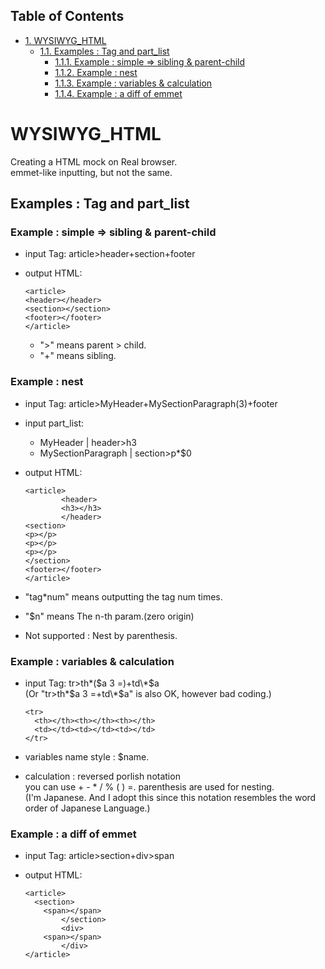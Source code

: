<nav id="table-of-contents">
<h2>Table of Contents</h2>
<div id="text-table-of-contents">
<ul>
<li><a href="#sec-1">1. WYSIWYG_HTML</a>
<ul>
<li><a href="#sec-1-1">1.1. Examples : Tag and part_list</a>
<ul>
<li><a href="#sec-1-1-1">1.1.1. Example : simple =&gt; sibling &amp; parent-child</a></li>
<li><a href="#sec-1-1-2">1.1.2. Example : nest</a></li>
<li><a href="#sec-1-1-3">1.1.3. Example : variables &amp; calculation</a></li>
<li><a href="#sec-1-1-4">1.1.4. Example : a diff of emmet</a></li>
</ul>
</li>
</ul>
</li>
</ul>
</div>
</nav>


# WYSIWYG\_HTML<a id="sec-1"></a>

Creating a HTML mock on Real browser.  
        emmet-like inputting, but not the same.

## Examples : Tag and part\_list<a id="sec-1-1"></a>

### Example : simple => sibling & parent-child<a id="sec-1-1-1"></a>

-   input Tag:
    article>header+section+footer
-   output HTML:
    
        <article>
        <header></header>
        <section></section>
        <footer></footer>
        </article>
    
    -   ">" means parent > child.
    -   "+" means sibling.

### Example : nest<a id="sec-1-1-2"></a>

-   input Tag:
    article>MyHeader+MySectionParagraph(3)+footer
-   input part\_list:
    -   MyHeader | header>h3
    -   MySectionParagraph | section>p\*$0
-   output HTML:
    
        <article>
                <header>
                <h3></h3>
                </header>
        <section>
        <p></p>
        <p></p>
        <p></p>
        </section>
        <footer></footer>
        </article>
-   "tag\*num" means outputting the tag num times.
-   "$n" means The n-th param.(zero origin)
-   Not supported : Nest by parenthesis.

### Example : variables & calculation<a id="sec-1-1-3"></a>

-   input Tag:
    tr>th\*($a 3 =)+td\*$a  
                     (Or "tr>th\*$a 3 =+td\*$a" is also OK, however bad coding.)
    
        <tr>
          <th></th><th></th><th></th>
          <td></td><td></td><td></td>
        </tr>
-   variables name style : $name.
-   calculation : reversed porlish notation  
                            you can use  + - \* / % ( ) =. parenthesis are used for nesting.  
                            (I'm Japanese. And I adopt this since this notation resembles the word order of Japanese Language.)

### Example : a diff of emmet<a id="sec-1-1-4"></a>

-   input Tag:
    article>section+div>span
-   output HTML:
    
        <article>
          <section>
            <span></span>
                </section>
                <div>
            <span></span>
                </div>
        </article>
